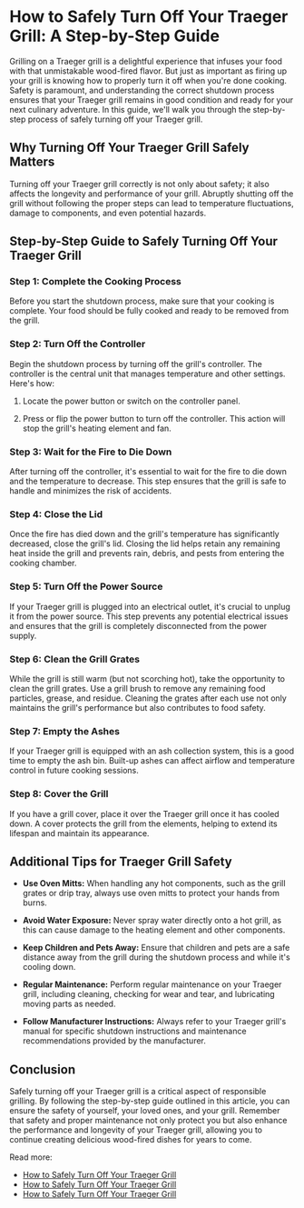 # How to Safely Turn Off Your Traeger Grill: A Step-by-Step Guide

Grilling on a Traeger grill is a delightful experience that infuses your food with that unmistakable wood-fired flavor. But just as important as firing up your grill is knowing how to properly turn it off when you're done cooking. Safety is paramount, and understanding the correct shutdown process ensures that your Traeger grill remains in good condition and ready for your next culinary adventure. In this guide, we'll walk you through the step-by-step process of safely turning off your Traeger grill.

## Why Turning Off Your Traeger Grill Safely Matters

Turning off your Traeger grill correctly is not only about safety; it also affects the longevity and performance of your grill. Abruptly shutting off the grill without following the proper steps can lead to temperature fluctuations, damage to components, and even potential hazards.

## Step-by-Step Guide to Safely Turning Off Your Traeger Grill

### **Step 1: Complete the Cooking Process**

Before you start the shutdown process, make sure that your cooking is complete. Your food should be fully cooked and ready to be removed from the grill.

### **Step 2: Turn Off the Controller**

Begin the shutdown process by turning off the grill's controller. The controller is the central unit that manages temperature and other settings. Here's how:

1. Locate the power button or switch on the controller panel.

2. Press or flip the power button to turn off the controller. This action will stop the grill's heating element and fan.

### **Step 3: Wait for the Fire to Die Down**

After turning off the controller, it's essential to wait for the fire to die down and the temperature to decrease. This step ensures that the grill is safe to handle and minimizes the risk of accidents.

### **Step 4: Close the Lid**

Once the fire has died down and the grill's temperature has significantly decreased, close the grill's lid. Closing the lid helps retain any remaining heat inside the grill and prevents rain, debris, and pests from entering the cooking chamber.

### **Step 5: Turn Off the Power Source**

If your Traeger grill is plugged into an electrical outlet, it's crucial to unplug it from the power source. This step prevents any potential electrical issues and ensures that the grill is completely disconnected from the power supply.

### **Step 6: Clean the Grill Grates**

While the grill is still warm (but not scorching hot), take the opportunity to clean the grill grates. Use a grill brush to remove any remaining food particles, grease, and residue. Cleaning the grates after each use not only maintains the grill's performance but also contributes to food safety.

### **Step 7: Empty the Ashes**

If your Traeger grill is equipped with an ash collection system, this is a good time to empty the ash bin. Built-up ashes can affect airflow and temperature control in future cooking sessions.

### **Step 8: Cover the Grill**

If you have a grill cover, place it over the Traeger grill once it has cooled down. A cover protects the grill from the elements, helping to extend its lifespan and maintain its appearance.

## Additional Tips for Traeger Grill Safety

- **Use Oven Mitts:** When handling any hot components, such as the grill grates or drip tray, always use oven mitts to protect your hands from burns.

- **Avoid Water Exposure:** Never spray water directly onto a hot grill, as this can cause damage to the heating element and other components.

- **Keep Children and Pets Away:** Ensure that children and pets are a safe distance away from the grill during the shutdown process and while it's cooling down.

- **Regular Maintenance:** Perform regular maintenance on your Traeger grill, including cleaning, checking for wear and tear, and lubricating moving parts as needed.

- **Follow Manufacturer Instructions:** Always refer to your Traeger grill's manual for specific shutdown instructions and maintenance recommendations provided by the manufacturer.

## Conclusion

Safely turning off your Traeger grill is a critical aspect of responsible grilling. By following the step-by-step guide outlined in this article, you can ensure the safety of yourself, your loved ones, and your grill. Remember that safety and proper maintenance not only protect you but also enhance the performance and longevity of your Traeger grill, allowing you to continue creating delicious wood-fired dishes for years to come.

Read more:
- [How to Safely Turn Off Your Traeger Grill](https://foxheightspubandgrill.com/blogs/bbq-recipes/a-step-by-step-guide-how-to-safely-turn-off-your-traeger-grill)
- [How to Safely Turn Off Your Traeger Grill](https://sites.google.com/view/fox-heights-pub-and-grill/How-to-Safely-Turn-Off-Your-Traeger-Grill)
- [How to Safely Turn Off Your Traeger Grill](https://rebeccafoodgrills.hashnode.dev/mastering-grill-safety-how-to-safely-turn-off-your-traeger-grill)
